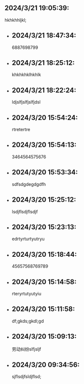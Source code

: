 ## 2024/3/21 19:05:39:
  hkhkhhljkl;
- ## 2024/3/21 18:47:34:
  6887698799
- ## 2024/3/21 18:25:12:
  khkhkhklhkhlk
- ## 2024/3/21 18:22:24:
  ldjslfjslfjslfjdsl
- ## 2024/3/20 15:54:24:
  rtretertre
- ## 2024/3/20 15:54:13:
  3464564575676
- ## 2024/3/20 15:53:34:
  sdfsdgdegdgdfh
- ## 2024/3/20 15:25:12:
  lsdjflsdjflsdjf
- ## 2024/3/20 15:23:13:
  edrtyrturtyutryu
- ## 2024/3/20 15:18:44:
  45657568769789
- ## 2024/3/20 15:14:58:
  rteryrtutyutyiu
- ## 2024/3/20 15:11:58:
  df;gkds;gkdl;gd
- ## 2024/3/20 15:09:13:
  劳动纠纷slfjsljf
- ## 2024/3/20 09:34:56:
  sjflsdjfsldjflsd;